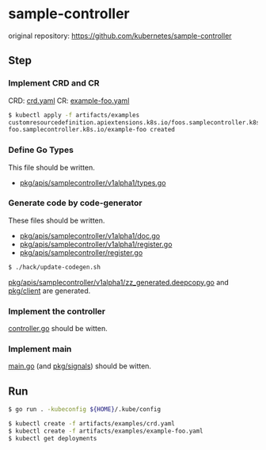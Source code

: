 # sample-controller
original repository: https://github.com/kubernetes/sample-controller

## Step
### Implement CRD and CR
CRD: [crd.yaml](./artifacts/examples/crd.yaml)
CR: [example-foo.yaml](./artifacts/examples/example-foo.yaml)

```bash
$ kubectl apply -f artifacts/examples
customresourcedefinition.apiextensions.k8s.io/foos.samplecontroller.k8s.io unchanged
foo.samplecontroller.k8s.io/example-foo created
```

### Define Go Types
This file should be written.
* [pkg/apis/samplecontroller/v1alpha1/types.go](./pkg/apis/samplecontroller/v1alpha1/types.go)

### Generate code by code-generator
These files should be written.
* [pkg/apis/samplecontroller/v1alpha1/doc.go](./pkg/apis/samplecontroller/v1alpha1/doc.go)
* [pkg/apis/samplecontroller/v1alpha1/register.go](./pkg/apis/samplecontroller/v1alpha1/register.go)
* [pkg/apis/samplecontroller/register.go](./pkg/apis/samplecontroller/register.go)

```bash
$ ./hack/update-codegen.sh
```

[pkg/apis/samplecontroller/v1alpha1/zz_generated.deepcopy.go](./pkg/apis/samplecontroller/v1alpha1/zz_generated.deepcopy.go) and [pkg/client](./pkg/client) are generated.

### Implement the controller
[controller.go](./controller.go) should be witten.

### Implement main
[main.go](./main.go) (and [pkg/signals](./pkg/signals)) should be witten.

## Run

```bash
$ go run . -kubeconfig ${HOME}/.kube/config
```

```bash
$ kubectl create -f artifacts/examples/crd.yaml
$ kubectl create -f artifacts/examples/example-foo.yaml
$ kubectl get deployments
```
